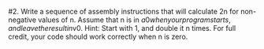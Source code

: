 #2. Write a sequence of assembly instructions that will calculate 2n for non-negative values of n. Assume that n is in $a0 when your program starts, and leave the result in $v0. Hint: Start with 1, and double it n times. For full credit, your code should work correctly when n is zero.
